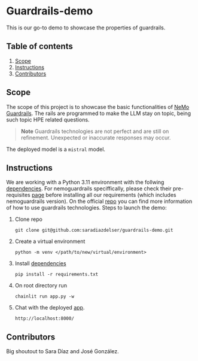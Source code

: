 # Guardrails-demo

This is our go-to demo to showcase the properties of guardrails.

## Table of contents

1. [Scope](#scope)
1. [Instructions](#instructions)
1. [Contributors](#contributors)

## Scope

The scope of this project is to showcase the basic functionalities of [NeMo Guardrails](https://github.com/NVIDIA/NeMo-Guardrails/tree/main). The rails are programmed to make the LLM stay on topic, being such topic HPE related questions.

> **Note**
> Guardrails technologies are not perfect and are still on refinement. Unexpected or inaccurate responses may occur.

The deployed model is a `mistral` model.

## Instructions

We are working with a Python 3.11 environment with the follwing [dependencies](./requirements.txt). For nemoguardrails speciffically, please check their pre-requisites [page](https://github.com/NVIDIA/NeMo-Guardrails?tab=readme-ov-file#requirements) before installing all our requirements (which includes nemoguardrails version). On the official [repo](https://github.com/NVIDIA/NeMo-Guardrails) you can find more information of how to use guardrails technologies. Steps to launch the demo:

1. Clone repo

    ```console
    git clone git@github.com:saradiazdelser/guardrails-demo.git
    ```

1. Create a virtual environment

    ```console
    python -m venv </path/to/new/virtual/environment>
    ```

1. Install [dependencies](./requirements.txt)

    ```console
    pip install -r requirements.txt
    ```

1. On root directory run

    ```console
    chainlit run app.py -w
    ```

1. Chat with the deployed [app](http://localhost:8000/).

    ```console
    http://localhost:8000/
    ```

## Contributors

Big shoutout to Sara Díaz and José González.
